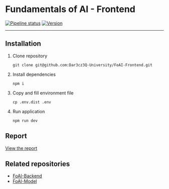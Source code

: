 # Fundamentals of AI - Frontend

[![Pipeline status](https://github.com/Dar3cz3Q-University/FoAI-Frontend/actions/workflows/ci.yml/badge.svg)](https://github.com/Dar3cz3Q-University/FoAI-Frontend/tree/master)
[![Version](https://img.shields.io/endpoint?url=https%3A%2F%2Fdar3cz3q-university.github.io%2FFoAI-Frontend%2Fversion.json)](https://github.com/Dar3cz3Q-University/FoAI-Frontend/tree/master)

---

## Installation

1. Clone repository
    ``` shell
    git clone git@github.com:Dar3cz3Q-University/FoAI-Frontend.git
    ```
2. Install dependencies
    ``` shell
    npm i
    ```
3. Copy and fill environment file
    ``` shell
    cp .env.dist .env
    ```
4. Run application
    ``` shell
    npm run dev
    ```

## Report

[View the report](https://dar3cz3q-university.github.io/FoAI-Model/)

## Related repositories

* [FoAI-Backend](https://github.com/Dar3cz3Q-University/FoAI-Backend)  
* [FoAI-Model](https://github.com/Dar3cz3Q-University/FoAI-Model)
